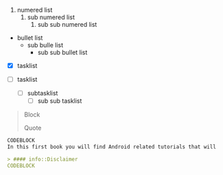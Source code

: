 1. numered list
   1. sub numered list
      1. sub sub numered list

* bullet list
  * sub bulle list
    * sub sub bullet list
* [x] tasklist

* [ ] tasklist

  * [ ] subtasklist
    * [ ] sub sub tasklist

> Block
>
> Quote

```markdown
CODEBLOCK
In this first book you will find Android related tutorials that will

> #### info::Disclaimer
CODEBLOCK
```



